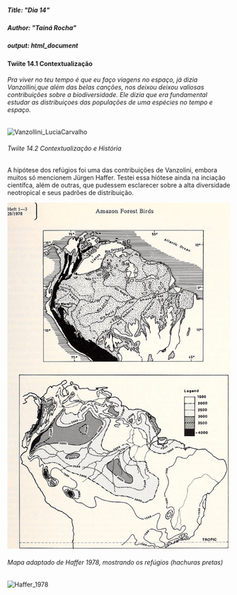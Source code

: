 ##### Title: "Dia 14"
##### Author: "Tainá Rocha"
##### output: html_document


#### Twiite 14.1 Contextualização 

###### Pra viver no teu tempo é que eu faço viagens no espaço, já dizia Vanzollini,que além das belas canções, nos deixou deixou valiosas contribuições sobre a biodiversidade. Ele dizia que era fundamental estudar as distribuiçoes das populações de uma espécies no tempo e espaço.


![Vanzollini_LuciaCarvalho](https://user-images.githubusercontent.com/11633554/89956305-49417900-dc0b-11ea-96d7-635e56194581.png)



###### Twiite 14.2 Contextualização e História 

A hipótese dos refúgios foi uma das contribuições de Vanzolini, embora muitos só mencionem Jürgen Haffer. Testei essa hiótese ainda na inciação científca, além de outras, que pudessem esclarecer sobre a alta diversidade neotropical e seus padrões de distribuição.   


![](Dia_14/Haffer_1978.png)


###### Mapa adaptado de Haffer 1978, mostrando os refúgios (hachuras pretas)


![Haffer_1978](https://user-images.githubusercontent.com/11633554/89956386-78f08100-dc0b-11ea-90cb-44faf5596593.png)

